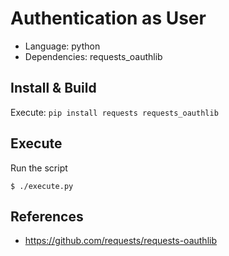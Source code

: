 # Authentication as User

* Language: python
* Dependencies: requests_oauthlib

## Install & Build

Execute: `pip install requests requests_oauthlib`

## Execute

Run the script

    $ ./execute.py

## References

* https://github.com/requests/requests-oauthlib


